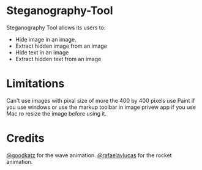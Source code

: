 # Steganography-Tool

Steganography Tool allows its users to:  
  - Hide image in an image.
  - Extract hidden image from an image
  - Hide text in an image
  - Extract hidden text from an image
  
# Limitations

Can't use images with pixal size of more the 400 by 400 pixels use Paint if you use windows or use the markup toolbar in image privew app  if you use Mac ro resize the image before using it.

# Credits
[@goodkatz](https://codepen.io/goodkatz) for the wave animation.
[@rafaelavlucas](https://codepen.io/rafaelavlucas) for the rocket animation.
